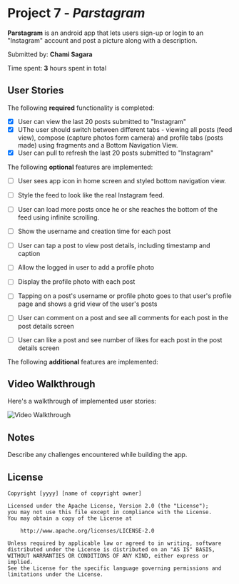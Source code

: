 # Project 7 - *Parstagram*

**Parstagram** is an android app that lets users sign-up or login to an "Instagram" account and post a picture along with a description.

Submitted by: **Chami Sagara**

Time spent: **3** hours spent in total

## User Stories

The following **required** functionality is completed:


* [x] User can view the last 20 posts submitted to "Instagram" 
* [x] UThe user should switch between different tabs - viewing all posts (feed view), compose (capture photos form camera) and profile tabs (posts made) using fragments and a Bottom Navigation View.
* [x] User can pull to refresh the last 20 posts submitted to "Instagram"

The following **optional** features are implemented:

* [ ] User sees app icon in home screen and styled bottom navigation view. 
* [ ] Style the feed to look like the real Instagram feed. 
* [ ] User can load more posts once he or she reaches the bottom of the feed using infinite scrolling. 
* [ ] Show the username and creation time for each post
* [ ] User can tap a post to view post details, including timestamp and caption
* [ ] Allow the logged in user to add a profile photo
* [ ] Display the profile photo with each post 
* [ ] Tapping on a post's username or profile photo goes to that user's profile page and shows a grid view of the user's posts 
* [ ] User can comment on a post and see all comments for each post in the post details screen
* [ ] User can like a post and see number of likes for each post in the post details screen


The following **additional** features are implemented:

## Video Walkthrough

Here's a walkthrough of implemented user stories:

<img src='ParstagramWalkthrough2.gif' title='Video Walkthrough' width='' alt='Video Walkthrough' />


## Notes

Describe any challenges encountered while building the app.

## License

    Copyright [yyyy] [name of copyright owner]

    Licensed under the Apache License, Version 2.0 (the "License");
    you may not use this file except in compliance with the License.
    You may obtain a copy of the License at

        http://www.apache.org/licenses/LICENSE-2.0

    Unless required by applicable law or agreed to in writing, software
    distributed under the License is distributed on an "AS IS" BASIS,
    WITHOUT WARRANTIES OR CONDITIONS OF ANY KIND, either express or implied.
    See the License for the specific language governing permissions and
    limitations under the License.
